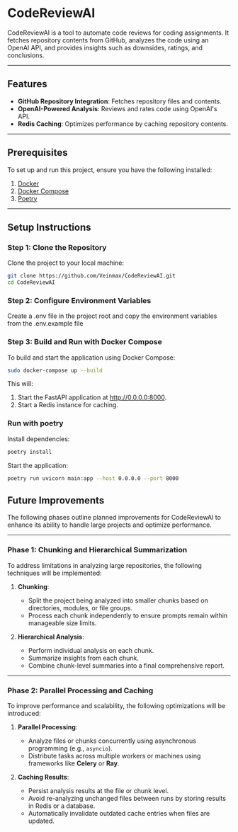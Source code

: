# CodeReviewAI

CodeReviewAI is a tool to automate code reviews for coding assignments. It fetches repository contents from GitHub, analyzes the code using an OpenAI API, and provides insights such as downsides, ratings, and conclusions.

---

## Features

- **GitHub Repository Integration**: Fetches repository files and contents.
- **OpenAI-Powered Analysis**: Reviews and rates code using OpenAI's API.
- **Redis Caching**: Optimizes performance by caching repository contents.

---

## Prerequisites

To set up and run this project, ensure you have the following installed:

1. [Docker](https://docs.docker.com/get-docker/)
2. [Docker Compose](https://docs.docker.com/compose/install/)
3. [Poetry](https://python-poetry.org/docs/#installation)

---

## Setup Instructions

### Step 1: Clone the Repository

Clone the project to your local machine:
```bash
git clone https://github.com/Veinmax/CodeReviewAI.git
cd CodeReviewAI
```

### Step 2: Configure Environment Variables

Create a .env file in the project root and copy the environment variables from the .env.example file

### Step 3: Build and Run with Docker Compose
To build and start the application using Docker Compose:
```bash
sudo docker-compose up --build
```
This will:
1. Start the FastAPI application at http://0.0.0.0:8000.
2. Start a Redis instance for caching.

### Run with poetry
Install dependencies:
```bash
poetry install
```
Start the application:
```bash
poetry run uvicorn main:app --host 0.0.0.0 --port 8000
```

## Future Improvements

The following phases outline planned improvements for CodeReviewAI to enhance its ability to handle large projects and optimize performance.

---

### Phase 1: Chunking and Hierarchical Summarization

To address limitations in analyzing large repositories, the following techniques will be implemented:

1. **Chunking**:
   - Split the project being analyzed into smaller chunks based on directories, modules, or file groups.
   - Process each chunk independently to ensure prompts remain within manageable size limits.

2. **Hierarchical Analysis**:
   - Perform individual analysis on each chunk.
   - Summarize insights from each chunk.
   - Combine chunk-level summaries into a final comprehensive report.

---

### Phase 2: Parallel Processing and Caching

To improve performance and scalability, the following optimizations will be introduced:

1. **Parallel Processing**:
   - Analyze files or chunks concurrently using asynchronous programming (e.g., `asyncio`).
   - Distribute tasks across multiple workers or machines using frameworks like **Celery** or **Ray**.

2. **Caching Results**:
   - Persist analysis results at the file or chunk level.
   - Avoid re-analyzing unchanged files between runs by storing results in Redis or a database.
   - Automatically invalidate outdated cache entries when files are updated.
